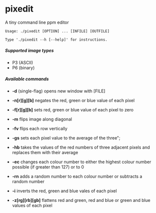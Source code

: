 # pixedit
A tiny command line ppm editor 

```
Usage: ./pixedit [OPTION] ... [INFILE] [OUTFILE]

Type './pixedit --h [--help]' for instructions.
```
##### Supported image types
- P3 (ASCII)
- P6 (binary)

##### Available commands
- **-d** (single-flag) opens new window with [FILE]

- **-n[r][g][b]** negates the red, green or blue value of each pixel

- **-f[r][g][b]** sets red, green or blue value of each pixel to zero

- **-m**  flips image along diagonal

- **-fv** flips each row vertically

- **-gs** sets each pixel value to the average of the three";

- **-hb** takes the values of the red numbers of three adjacent pixels and replaces them with their average

- **-ec** changes each colour number to either the highest colour number possible (if greater than 127) or to 0

- **-rn** adds a random number to each colour number or subtracts a random number

- **-i** inverts the red, green and blue vales of each pixel

- **-z[rg][rb][gb]** flattens red and green, red and blue or green and blue values of each pixel
